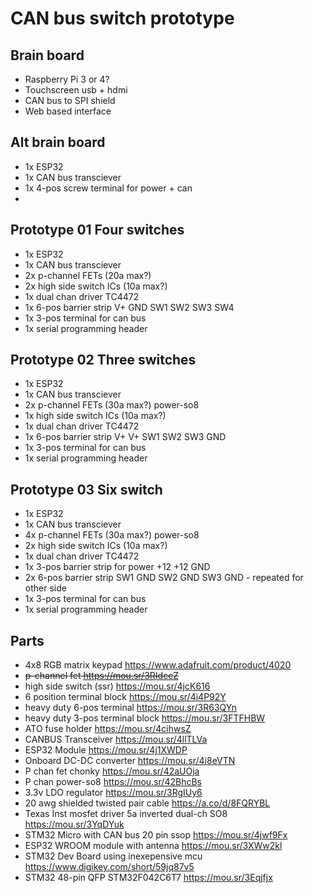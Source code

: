 # CAN bus switch prototype

## Brain board
* Raspberry Pi 3 or 4?
* Touchscreen usb + hdmi
* CAN bus to SPI shield
* Web based interface

## Alt brain board
* 1x ESP32
* 1x CAN bus transciever
* 1x 4-pos screw terminal for power + can
* 

## Prototype 01 Four switches
* 1x ESP32
* 1x CAN bus transciever
* 2x p-channel FETs (20a max?)
* 2x high side switch ICs (10a max?)
* 1x dual chan driver TC4472
* 1x 6-pos barrier strip V+ GND SW1 SW2 SW3 SW4
* 1x 3-pos terminal for can bus
* 1x serial programming header

## Prototype 02 Three switches
* 1x ESP32
* 1x CAN bus transciever
* 2x p-channel FETs (30a max?) power-so8
* 1x high side switch ICs (10a max?)
* 1x dual chan driver TC4472
* 1x 6-pos barrier strip V+ V+ SW1 SW2 SW3 GND
* 1x 3-pos terminal for can bus
* 1x serial programming header

## Prototype 03 Six switch
* 1x ESP32
* 1x CAN bus transciever
* 4x p-channel FETs (30a max?) power-so8
* 2x high side switch ICs (10a max?)
* 1x dual chan driver TC4472
* 1x 3-pos barrier strip for power +12 +12 GND
* 2x 6-pos barrier strip SW1 GND SW2 GND SW3 GND - repeated for other side
* 1x 3-pos terminal for can bus
* 1x serial programming header

## Parts
* 4x8 RGB matrix keypad https://www.adafruit.com/product/4020
* ~~p-channel fet https://mou.sr/3RIdccZ~~
* high side switch (ssr) https://mou.sr/4jcK616
* 6 position terminal block https://mou.sr/4i4P92Y
* heavy duty 6-pos terminal https://mou.sr/3R63QYn
* heavy duty 3-pos terminal block https://mou.sr/3FTFHBW
* ATO fuse holder https://mou.sr/4cihwsZ
* CANBUS Transceiver https://mou.sr/4llTLVa 
* ESP32 Module https://mou.sr/4j1XWDP
* Onboard DC-DC converter https://mou.sr/4i8eVTN
* P chan fet chonky https://mou.sr/42aUOja
* P chan power-so8 https://mou.sr/42BhcBs
* 3.3v LDO regulator https://mou.sr/3RgIUy6
* 20 awg shielded twisted pair cable https://a.co/d/8FQRYBL
* Texas Inst mosfet driver 5a inverted dual-ch SO8 https://mou.sr/3YqDYuk
* STM32 Micro with CAN bus 20 pin ssop https://mou.sr/4jwf9Fx
* ESP32 WROOM module with antenna https://mou.sr/3XWw2kl
* STM32 Dev Board using inexepensive mcu https://www.digikey.com/short/59jq87v5
* STM32 48-pin QFP STM32F042C6T7 https://mou.sr/3Eqjfjx
  
